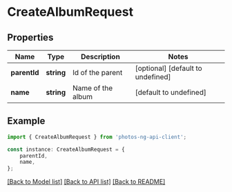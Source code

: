 # CreateAlbumRequest


## Properties

Name | Type | Description | Notes
------------ | ------------- | ------------- | -------------
**parentId** | **string** | Id of the parent | [optional] [default to undefined]
**name** | **string** | Name of the album | [default to undefined]

## Example

```typescript
import { CreateAlbumRequest } from 'photos-ng-api-client';

const instance: CreateAlbumRequest = {
    parentId,
    name,
};
```

[[Back to Model list]](../README.md#documentation-for-models) [[Back to API list]](../README.md#documentation-for-api-endpoints) [[Back to README]](../README.md)
